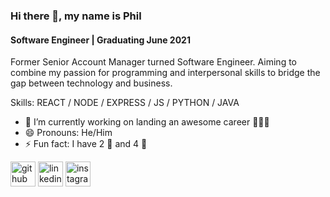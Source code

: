 ### Hi there 👋, my name is Phil
#### Software Engineer | Graduating June 2021
Former Senior Account Manager turned Software Engineer. Aiming to combine my passion for programming and interpersonal skills to bridge the gap between technology and business.

Skills: REACT / NODE / EXPRESS / JS / PYTHON / JAVA

- 🔭 I’m currently working on landing an awesome career 👨🏻‍💻 
- 😄 Pronouns: He/Him 
- ⚡ Fun fact: I have 2 🐶 and 4 🐔 


[<img src='https://cdn.jsdelivr.net/npm/simple-icons@3.0.1/icons/github.svg' alt='github' height='40'>](https://github.com/socolorphil)  [<img src='https://cdn.jsdelivr.net/npm/simple-icons@3.0.1/icons/linkedin.svg' alt='linkedin' height='40'>](https://www.linkedin.com/in/philckim/)  [<img src='https://cdn.jsdelivr.net/npm/simple-icons@3.0.1/icons/instagram.svg' alt='instagram' height='40'>](https://www.instagram.com/socolorphil/)  


